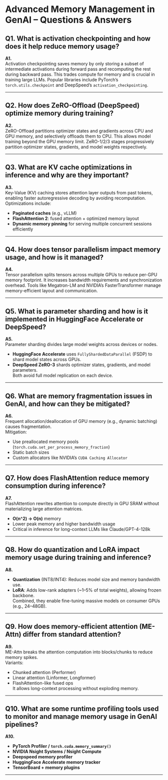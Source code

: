 # Advanced Memory Management in GenAI – Questions & Answers

## Q1. What is activation checkpointing and how does it help reduce memory usage?

**A1.**  
Activation checkpointing saves memory by only storing a subset of intermediate activations during forward pass and recomputing the rest during backward pass. This trades compute for memory and is crucial in training large LLMs. Popular libraries include PyTorch’s `torch.utils.checkpoint` and DeepSpeed’s `activation_checkpointing`.

---

## Q2. How does ZeRO-Offload (DeepSpeed) optimize memory during training?

**A2.**  
ZeRO-Offload partitions optimizer states and gradients across CPU and GPU memory, and selectively offloads them to CPU. This allows model training beyond the GPU memory limit. ZeRO-1/2/3 stages progressively partition optimizer states, gradients, and model weights respectively.

---

## Q3. What are KV cache optimizations in inference and why are they important?

**A3.**  
Key-Value (KV) caching stores attention layer outputs from past tokens, enabling faster autoregressive decoding by avoiding recomputation. Optimizations include:
- **Paginated caches** (e.g., vLLM)
- **FlashAttention 2**: fused attention + optimized memory layout
- **Dynamic memory pinning** for serving multiple concurrent sessions efficiently

---

## Q4. How does tensor parallelism impact memory usage, and how is it managed?

**A4.**  
Tensor parallelism splits tensors across multiple GPUs to reduce per-GPU memory footprint. It increases bandwidth requirements and synchronization overhead. Tools like Megatron-LM and NVIDIA’s FasterTransformer manage memory-efficient layout and communication.

---

## Q5. What is parameter sharding and how is it implemented in HuggingFace Accelerate or DeepSpeed?

**A5.**  
Parameter sharding divides large model weights across devices or nodes.  
- **HuggingFace Accelerate** uses `FullyShardedDataParallel` (FSDP) to shard model states across GPUs.  
- **DeepSpeed ZeRO-3** shards optimizer states, gradients, and model parameters.  
Both avoid full model replication on each device.

---

## Q6. What are memory fragmentation issues in GenAI, and how can they be mitigated?

**A6.**  
Frequent allocation/deallocation of GPU memory (e.g., dynamic batching) causes fragmentation.  
Mitigation:
- Use preallocated memory pools (`torch.cuda.set_per_process_memory_fraction`)
- Static batch sizes
- Custom allocators like NVIDIA’s `CUDA Caching Allocator`

---

## Q7. How does FlashAttention reduce memory consumption during inference?

**A7.**  
FlashAttention rewrites attention to compute directly in GPU SRAM without materializing large attention matrices.  
- **O(n^2) → O(n)** memory  
- Lower peak memory and higher bandwidth usage  
- Critical in inference for long-context LLMs like Claude/GPT-4-128k

---

## Q8. How do quantization and LoRA impact memory usage during training and inference?

**A8.**  
- **Quantization** (INT8/INT4): Reduces model size and memory bandwidth use.  
- **LoRA**: Adds low-rank adapters (~1–5% of total weights), allowing frozen backbone.  
Combined, they enable fine-tuning massive models on consumer GPUs (e.g., 24–48GB).

---

## Q9. How does memory-efficient attention (ME-Attn) differ from standard attention?

**A9.**  
ME-Attn breaks the attention computation into blocks/chunks to reduce memory spikes.  
Variants:
- Chunked attention (Performer)
- Linear attention (Linformer, Longformer)
- FlashAttention-like fused ops  
It allows long-context processing without exploding memory.

---

## Q10. What are some runtime profiling tools used to monitor and manage memory usage in GenAI pipelines?

**A10.**  
- **PyTorch Profiler / `torch.cuda.memory_summary()`**  
- **NVIDIA Nsight Systems / Nsight Compute**  
- **Deepspeed memory profiler**  
- **HuggingFace Accelerate memory tracker**  
- **TensorBoard + memory plugins**

---
